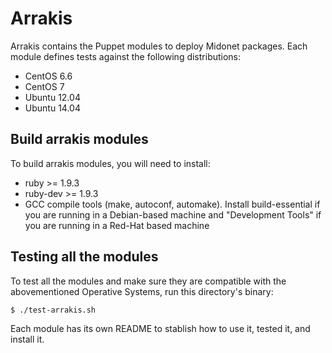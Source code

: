 Arrakis
=======

Arrakis contains the Puppet modules to deploy Midonet packages. Each module
defines tests against the following distributions:

 * CentOS 6.6
 * CentOS 7
 * Ubuntu 12.04
 * Ubuntu 14.04


Build arrakis modules
---------------------

To build arrakis modules, you will need to install:

 * ruby >= 1.9.3
 * ruby-dev >= 1.9.3
 * GCC compile tools (make, autoconf, automake). Install build-essential if you
   are running in a Debian-based machine and "Development Tools" if you are
   running in a Red-Hat based machine


Testing all the modules
-----------------------

To test all the modules and make sure they are compatible with the
abovementioned Operative Systems, run this directory's binary:

    $ ./test-arrakis.sh

Each module has its own README to stablish how to use it, tested it, and install
it.
